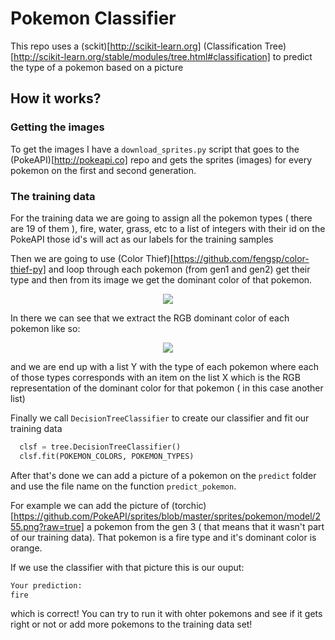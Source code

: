 # Pokemon Classifier

This repo uses a (sckit)[http://scikit-learn.org] (Classification Tree)[http://scikit-learn.org/stable/modules/tree.html#classification] to predict the type of a pokemon based on a picture


## How it works?

### Getting the images

To get the images I have a `download_sprites.py` script that goes to the (PokeAPI)[http://pokeapi.co] repo and gets the sprites (images) for every pokemon on the first and second generation.

### The training data

For the training data we are going to assign all the pokemon types ( there are 19 of them ), fire, water, grass, etc to a list of integers with their id on the PokeAPI those id's will act as our labels for the training samples

Then we are going to use (Color Thief)[https://github.com/fengsp/color-thief-py] and loop through each pokemon (from gen1 and gen2) get their type and then from its image we get the dominant color of that pokemon.

<p align="center">
  <img src="https://github.com/lucas-aragno/pokemon-classifier/blob/master/docs/color.gif">
</p>


In there we can see that we extract the RGB dominant color of each pokemon like so:

<p align="center">
  <img src="https://github.com/lucas-aragno/pokemon-classifier/blob/master/docs/colors.png">
</p>


and we are end up with a list Y with the type of each pokemon where each of those types corresponds with an item on the list X
which is the RGB representation of the dominant color for that pokemon ( in this case another list)


Finally we call `DecisionTreeClassifier` to create our classifier and fit our training data

```python
  clsf = tree.DecisionTreeClassifier()
  clsf.fit(POKEMON_COLORS, POKEMON_TYPES)
```


After that's done we can add a picture of a pokemon on the `predict` folder and use the file name on the function `predict_pokemon`.

For example we can add the picture of (torchic)[https://github.com/PokeAPI/sprites/blob/master/sprites/pokemon/model/255.png?raw=true] a pokemon from the gen 3 ( that means that it wasn't part of our training data). That pokemon is a fire type and it's dominant color is orange.

If we use the classifier with that picture this is our ouput:

```python
Your prediction:
fire
```

which is correct! You can try to run it with ohter pokemons and see if it gets right or not or add more pokemons to the training data set!
